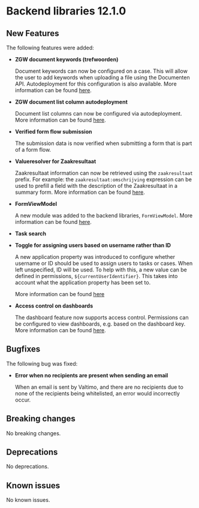 # Backend libraries 12.1.0

## New Features

The following features were added:

* **ZGW document keywords (trefwoorden)**

  Document keywords can now be configured on a case. This will allow the user to add keywords when uploading a file using the Documenten API.
  Autodeployment for this configuration is also available. More information can be found [here](/using-valtimo/zgw/documents/zgw-documents.md#keywords-trefwoorden).

* **ZGW document list column autodeployment**

  Document list columns can now be configured via autodeployment. More information can be found [here](/using-valtimo/zgw/documents/zgw-documents.md#autodeployment-1).

* **Verified form flow submission**

  The submission data is now verified when submitting a form that is part of a form flow.

* **Valueresolver for Zaakresultaat**

  Zaakresultaat information can now be retrieved using the `zaakresultaat` prefix. For example: the `zaakresultaat:omschrijving` expression can be used to prefill a field with the description of the Zaakresultaat in a summary form. More information can be found [here](/reference/modules/value-resolver.md#zgw-value-resolvers).

* **FormViewModel**

  A new module was added to the backend libraries, `FormViewModel`. More information can be found [here](/extending-valtimo/form-view-model/form-view-model.md).

* **Task search**

* **Toggle for assigning users based on username rather than ID**
  
  A new application property was introduced to configure whether username or ID should be used to assign users to tasks
  or cases. When left unspecified, ID will be used. To help with this, a new value can be defined in permissions, 
  `${currentUserIdentifier}`. This takes into account what the application property has been set to.

  More information can be found [here](/getting-started/modules/core/contract.md#configuration)

* **Access control on dashboards**

  The dashboard feature now supports access control. Permissions can be configured to view dashboards, e.g. based on the dashboard key. More information can be found [here](/reference/modules/authorization.md).

## Bugfixes

The following bug was fixed:

* **Error when no recipients are present when sending an email**

  When an email is sent by Valtimo, and there are no recipients due to none of the recipients being whitelisted, an
  error would incorrectly occur.

## Breaking changes

No breaking changes.

## Deprecations

No deprecations.

## Known issues

No known issues.